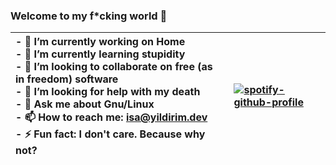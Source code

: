 ### Welcome to my f*cking world 🖕

| - 🔭 I’m currently working on Home <br>- 🌱 I’m currently learning stupidity <br>- 👯 I’m looking to collaborate on free (as in freedom) software <br>- 🤔 I’m looking for help with my death <br>- 💬 Ask me about Gnu/Linux <br>- 📫 How to reach me: [isa@yildirim.dev](mailto:isa@yildirim.dev) <br>- ⚡ Fun fact: I don't care. Because why not? <br> | [![spotify-github-profile](https://spotify-github-profile.vercel.app/api/view?uid=2xom3cnad7budvi6jeposxcnj&cover_image=true)](https://github.com/redsfyre/redsfyre) |
|:-|:-|
